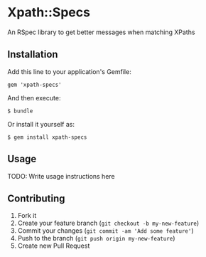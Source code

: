 # Xpath::Specs

An RSpec library to get better messages when matching XPaths

## Installation

Add this line to your application's Gemfile:

    gem 'xpath-specs'

And then execute:

    $ bundle

Or install it yourself as:

    $ gem install xpath-specs

## Usage

TODO: Write usage instructions here

## Contributing

1. Fork it
2. Create your feature branch (`git checkout -b my-new-feature`)
3. Commit your changes (`git commit -am 'Add some feature'`)
4. Push to the branch (`git push origin my-new-feature`)
5. Create new Pull Request
